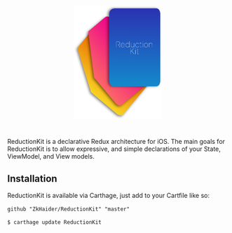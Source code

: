 <p align="center">
    <img src="https://raw.githubusercontent.com/ZkHaider/ReductionKit/master/.github/Assets/reduction_kit_logo.png" alt="ReductionKit by ZkHaider" width="200" />
</p>

#

ReductionKit is a declarative Redux architecture for iOS. The main goals for ReductionKit is to allow expressive, and simple declarations of your State, ViewModel, and View models.

## Installation

ReductionKit is available via Carthage, just add to your Cartfile like so:

```
github "ZkHaider/ReductionKit" "master"
```

```shell 
$ carthage update ReductionKit
```
